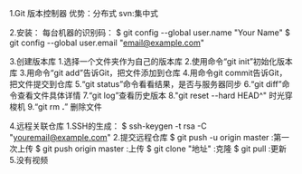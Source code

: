 ﻿1.Git
    版本控制器
    优势：分布式
    svn:集中式

2.安装：
    每台机器的识别码：
        $ git config --global user.name "Your Name"
        $ git config --global user.email "email@example.com"

3.创建版本库
    1.选择一个文件夹作为自己的版本库
    2.使用命令“git init”初始化版本库
    3.用命令“git add”告诉Git，把文件添加到仓库
    4.用命令git commit告诉Git，把文件提交到仓库
    5.“git status”命令看看结果，是否与服务器同步
    6.“git diff”命令查看文件具体详情
    7.“git log”查看历史版本
    8."git reset --hard HEAD^" 时光穿梭机
    9.“git rm **.**” 删除文件

4.远程关联仓库
    1.SSH的生成：
        $ ssh-keygen -t rsa -C "youremail@example.com"
    2.提交远程仓库
        $ git push -u origin master  :第一次上传
        $ git push origin master  :上传
        $ git clone "地址"  :克隆
        $ git pull          :更新
5.没有视频